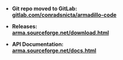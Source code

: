 
* **Git repo moved to GitLab:**  
[**gitlab.com/conradsnicta/armadillo-code**](http://gitlab.com/conradsnicta/armadillo-code)  

* **Releases:**  
[**arma.sourceforge.net/download.html**](http://arma.sourceforge.net/download.html)

* **API Documentation:**  
[**arma.sourceforge.net/docs.html**](http://arma.sourceforge.net/docs.html)

